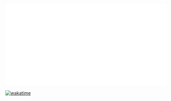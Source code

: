 <p align="center">
	<a href="https://www.youtube.com/watch?v=dQw4w9WgXcQ">
		<picture>
			<source media="(prefers-color-scheme: dark)" srcset="dark.svg#gh-dark-mode-only">
			<img src="light.svg#gh-dark-mode-only">
		</picture>
	</a>
</p>

[![wakatime](https://wakatime.com/badge/user/a3ac9c40-217e-4e9f-a1ce-e4b326766a5d.svg)](https://wakatime.com/@a3ac9c40-217e-4e9f-a1ce-e4b326766a5d)
